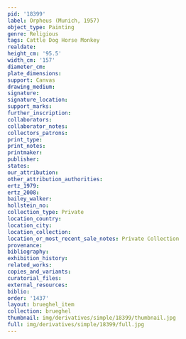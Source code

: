 ```yaml
---
pid: '18399'
label: Orpheus (Munich, 1957)
object_type: Painting
genre: Religious
tags: Cattle Dog Horse Monkey
realdate: 
height_cm: '95.5'
width_cm: '157'
diameter_cm: 
plate_dimensions: 
support: Canvas
drawing_medium: 
signature: 
signature_location: 
support_marks: 
further_inscription: 
collaborators: 
collaborator_notes: 
collectors_patrons: 
print_type: 
print_notes: 
printmaker: 
publisher: 
states: 
our_attribution: 
other_attribution_authorities: 
ertz_1979: 
ertz_2008: 
bailey_walker: 
hollstein_no: 
collection_type: Private
location_country: 
location_city: 
location_collection: 
location_or_most_recent_sale_notes: Private Collection
provenance: 
bibliography: 
exhibition_history: 
related_works: 
copies_and_variants: 
curatorial_files: 
external_resources: 
biblio: 
order: '1437'
layout: brueghel_item
collection: brueghel
thumbnail: img/derivatives/simple/18399/thumbnail.jpg
full: img/derivatives/simple/18399/full.jpg
---
```

